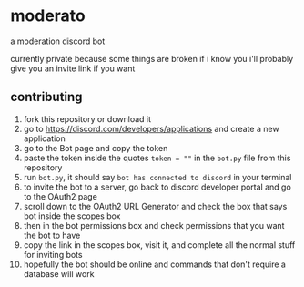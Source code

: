 # moderato

a moderation discord bot

currently private because some things are broken
if i know you i'll probably give you an invite link if you want

## contributing

1. fork this repository or download it
2. go to <https://discord.com/developers/applications> and create a new application
3. go to the Bot page and copy the token
4. paste the token inside the quotes `token = ""` in the `bot.py` file from this repository
5. run `bot.py`, it should say `bot has connected to discord` in your terminal
6. to invite the bot to a server, go back to discord developer portal and go to the OAuth2 page
7. scroll down to the OAuth2 URL Generator and check the box that says bot inside the scopes box
8. then in the bot permissions box and check permissions that you want the bot to have
9. copy the link in the scopes box, visit it, and complete all the normal stuff for inviting bots
10. hopefully the bot should be online and commands that don't require a database will work
